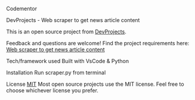 Codementor

DevProjects - Web scraper to get news article content

This is an open source project from [DevProjects](http://www.codementor.io/projects). 

Feedback and questions are welcome!
Find the project requirements here: 
[Web scraper to get news article content](https://www.codementor.io/projects/tool/web-scraper-to-get-news-article-content-atx32d46qe)

Tech/framework used
Built with VsCode & Python


Installation
Run scraper.py from terminal

License
[MIT](https://choosealicense.com/licenses/mit/)
Most open source projects use the MIT license. Feel free to choose whichever license you prefer.

